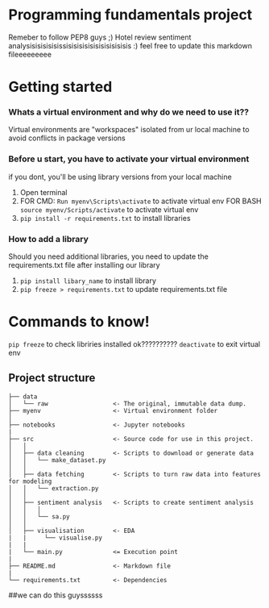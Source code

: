 Programming fundamentals project
==============================

Remeber to follow PEP8 guys ;) 
Hotel review sentiment analysisisisisisissisisisisisisisisisisisis :)
feel free to update this markdown fileeeeeeeee

# Getting started 
### Whats a virtual environment and why do we need to use it??
Virtual environments are "workspaces" isolated from ur local machine to avoid conflicts in package versions

### Before u start, you have to activate your virtual environment 
if you dont, you'll be using library versions from your local machine
1. Open terminal
2. FOR CMD: ``Run myenv\Scripts\activate`` to activate virtual env 
    FOR BASH ``source myenv/Scripts/activate`` to activate virtual env
3. ``pip install -r requirements.txt`` to install libraries 

### How to add a library
Should you need additional libraries, you need to update the requirements.txt file after installing our library
1. ``pip install libary_name`` to install library
2. ``pip freeze > requirements.txt`` to update requirements.txt file

# Commands to know!
``pip freeze`` to check libriries installed ok??????????
``deactivate`` to exit virtual env


Project structure
------------

    ├── data
    │   └── raw                  <- The original, immutable data dump. 
    ├── myenv                    <- Virtual environment folder
    │
    ├── notebooks                <- Jupyter notebooks
    |
    ├── src                      <- Source code for use in this project.
    │   │
    │   ├── data cleaning        <- Scripts to download or generate data
    │   │   └── make_dataset.py
    │   │
    │   ├── data fetching        <- Scripts to turn raw data into features for modeling
    │   │   └── extraction.py
    │   │
    │   ├── sentiment analysis   <- Scripts to create sentiment analysis
    │   │   │                 
    │   │   └── sa.py
    │   │   
    │   ├── visualisation        <- EDA
    |   |     └── visualise.py    
    |   |              
    |   └── main.py              <= Execution point  
    |
    ├── README.md                <- Markdown file
    |
    └── requirements.txt         <- Dependencies


##we can do this guyssssss